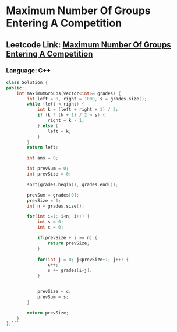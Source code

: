# Maximum Number Of Groups Entering A Competition

## Leetcode Link: [Maximum Number Of Groups Entering A Competition](https://leetcode.com/problems/maximum-number-of-groups-entering-a-competition/)
### Language: C++

```cpp
class Solution {
public:
    int maximumGroups(vector<int>& grades) {
        int left = 0, right = 1000, s = grades.size();
        while (left < right) {
            int k = (left + right + 1) / 2;
            if (k * (k + 1) / 2 > s) {
                right = k - 1;
            } else {
                left = k;
            }
        }
        return left;

        int ans = 0;

        int prevSum = 0;
        int prevSize = 0;

        sort(grades.begin(), grades.end());

        prevSum = grades[0];
        prevSize = 1;
        int n = grades.size();

        for(int i=1; i<n; i++) {
            int s = 0;
            int c = 0;

            if(prevSize + i >= n) {
                return prevSize;
            }
    
            for(int j = 0; j<prevSize+1; j++) {
                c++;
                s += grades[i+j];
            }


            prevSize = c;
            prevSum = s;
        }

        return prevSize;
    }
};```




